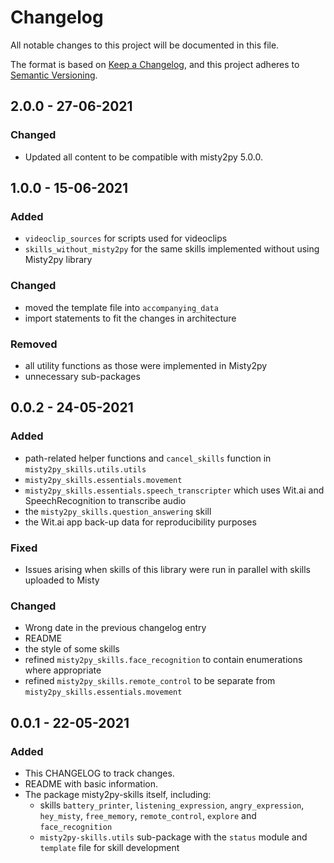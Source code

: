 # Changelog

All notable changes to this project will be documented in this file.

The format is based on [Keep a Changelog](https://keepachangelog.com/en/1.0.0/), and this project adheres to [Semantic Versioning](https://semver.org/spec/v2.0.0.html).

## 2.0.0 - 27-06-2021

### Changed

- Updated all content to be compatible with misty2py 5.0.0.


## 1.0.0 - 15-06-2021

### Added

- `videoclip_sources` for scripts used for videoclips
- `skills_without_misty2py` for the same skills implemented without using Misty2py library

### Changed

- moved the template file into `accompanying_data`
- import statements to fit the changes in architecture

### Removed

- all utility functions as those were implemented in Misty2py
- unnecessary sub-packages

## 0.0.2 - 24-05-2021

### Added

- path-related helper functions and `cancel_skills` function in `misty2py_skills.utils.utils`
- `misty2py_skills.essentials.movement`
- `misty2py_skills.essentials.speech_transcripter` which uses Wit.ai and SpeechRecognition to transcribe audio
- the `misty2py_skills.question_answering` skill
- the Wit.ai app back-up data for reproducibility purposes

### Fixed

- Issues arising when skills of this library were run in parallel with skills uploaded to Misty

### Changed

- Wrong date in the previous changelog entry
- README
- the style of some skills
- refined `misty2py_skills.face_recognition` to contain enumerations where appropriate
- refined `misty2py_skills.remote_control` to be separate from `misty2py_skills.essentials.movement`

## 0.0.1 - 22-05-2021

### Added

- This CHANGELOG to track changes.
- README with basic information.
- The package misty2py-skills itself, including:
  - skills `battery_printer`, `listening_expression`, `angry_expression`, `hey_misty`, `free_memory`, `remote_control`, `explore` and `face_recognition`
  - `misty2py-skills.utils` sub-package with the `status` module and `template` file for skill development
